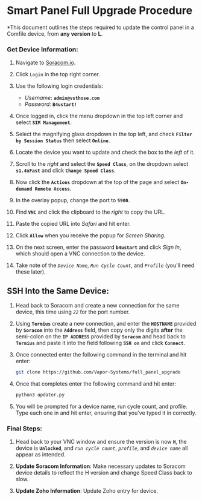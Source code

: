 # Smart Panel Full Upgrade Procedure

*This document outlines the steps required to update the control panel in a Comfile device, from **any version** to **L**. 

### Get Device Information:

1. Navigate to [Soracom.io](https://soracom.io).

2. Click `Login` in the top right corner.

3. Use the following login credentials:
   - *Username*: **`admin@vsthose.com`**
   - *Password*: **`B4ustart!`**

4. Once logged in, click the menu dropdown in the top left corner and select **`SIM Management`**.

5. Select the magnifying glass dropdown in the top left, and check **`Filter by Session Status`**  then select **`Online`**.

6. Locate the device you want to update and check the box to the *left* of it.

7. Scroll to the *right* and select the **`Speed Class`**, on the dropdown select **`s1.4xFast`** and click **`Change Speed Class`**.

8. Now click the **`Actions`** dropdown at the top of the page and select  **`On-demand Remote Access`**.

9. In the overlay popup, change the port to **`5900`**.

10. Find **`VNC`** and click the clipboard to the *right* to copy the URL.

11. Paste the copied URL into *Safari* and hit enter.

12.  Click **`Allow`** when you receive the popup for *Screen Sharing*.

13. On the next screen, enter the password **`b4ustart`** and click *Sign In*, which should open a VNC connection to the device.

14. Take note of the *`Device Name`*, *`Run Cycle Count`*, and *`Profile`* (you'll need these later).
	
## SSH Into the Same Device:

1. Head back to Soracom and create a new connection for the same device, this time using *`22`* for the port number.

2. Using **`Termius`** create a new connection, and enter the **`HOSTNAME`** provided by **`Soracom`** into the **`Address`** field, then copy only the digits **after** the semi-colon on the **`IP ADDRESS`** provided by **`Soracom`** and head back to **`Termius`** and paste it into the field following **`SSH on`** and click **`Connect`**.

3. Once connected enter the following command in the terminal and hit enter:

	```bash
    git clone https://github.com/Vapor-Systems/full_panel_upgrade
    ```

4. Once that completes enter the following command and hit enter:
	```bash
    python3 updater.py
    ```

5. You will be prompted for a device name, run cycle count, and profile. Type each one in and hit enter, ensuring that you've typed it in correctly.

### Final Steps:

1. Head back to your VNC window and ensure the version is now **`H`**, the device is **`Unlocked`**, and *`run cycle count`*, *`profile`*, and *`device name`* all appear as intended.

2. **Update Soracom Information**: Make necessary updates to Soracom device details to reflect the H version and change Speed Class back to slow.

3. **Update Zoho Information**: Update Zoho entry for device.
